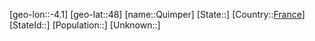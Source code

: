 ﻿---
location: [48,-4.1]
type: City
tags:
- geo/City


SpocWebEntityId: 33583
isDeleted: false
confidential: public

---
[geo-lon::-4.1]
[geo-lat::48]
[name::Quimper]
[State::]
[Country::[France](geo/Continent/Europe/France.md)]
[StateId::]
[Population::]
[Unknown::]

